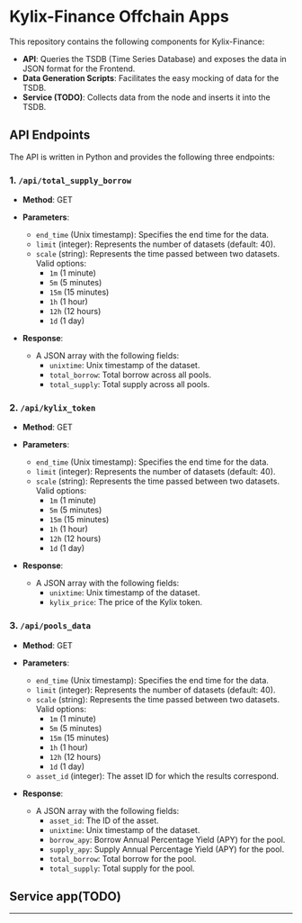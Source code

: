 # Kylix-Finance Offchain Apps

This repository contains the following components for Kylix-Finance:

- **API**: Queries the TSDB (Time Series Database) and exposes the data in JSON format for the Frontend.
- **Data Generation Scripts**: Facilitates the easy mocking of data for the TSDB.
- **Service (TODO)**: Collects data from the node and inserts it into the TSDB.

## API Endpoints

The API is written in Python and provides the following three endpoints:

### 1. `/api/total_supply_borrow`

- **Method**: GET
- **Parameters**:
  - `end_time` (Unix timestamp): Specifies the end time for the data.
  - `limit` (integer): Represents the number of datasets (default: 40).
  - `scale` (string): Represents the time passed between two datasets. Valid options:
    - `1m` (1 minute)
    - `5m` (5 minutes)
    - `15m` (15 minutes)
    - `1h` (1 hour)
    - `12h` (12 hours)
    - `1d` (1 day)
  
- **Response**:
  - A JSON array with the following fields:
    - `unixtime`: Unix timestamp of the dataset.
    - `total_borrow`: Total borrow across all pools.
    - `total_supply`: Total supply across all pools.

### 2. `/api/kylix_token`

- **Method**: GET
- **Parameters**:
  - `end_time` (Unix timestamp): Specifies the end time for the data.
  - `limit` (integer): Represents the number of datasets (default: 40).
  - `scale` (string): Represents the time passed between two datasets. Valid options:
    - `1m` (1 minute)
    - `5m` (5 minutes)
    - `15m` (15 minutes)
    - `1h` (1 hour)
    - `12h` (12 hours)
    - `1d` (1 day)

- **Response**:
  - A JSON array with the following fields:
    - `unixtime`: Unix timestamp of the dataset.
    - `kylix_price`: The price of the Kylix token.

### 3. `/api/pools_data`

- **Method**: GET
- **Parameters**:
  - `end_time` (Unix timestamp): Specifies the end time for the data.
  - `limit` (integer): Represents the number of datasets (default: 40).
  - `scale` (string): Represents the time passed between two datasets. Valid options:
    - `1m` (1 minute)
    - `5m` (5 minutes)
    - `15m` (15 minutes)
    - `1h` (1 hour)
    - `12h` (12 hours)
    - `1d` (1 day)
  - `asset_id` (integer): The asset ID for which the results correspond.

- **Response**:
  - A JSON array with the following fields:
    - `asset_id`: The ID of the asset.
    - `unixtime`: Unix timestamp of the dataset.
    - `borrow_apy`: Borrow Annual Percentage Yield (APY) for the pool.
    - `supply_apy`: Supply Annual Percentage Yield (APY) for the pool.
    - `total_borrow`: Total borrow for the pool.
    - `total_supply`: Total supply for the pool.


## Service app(TODO)
---

